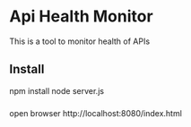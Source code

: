 # Api Health Monitor
This is a tool to monitor health of APIs

## Install
npm install
node server.js

###
open browser http://localhost:8080/index.html
